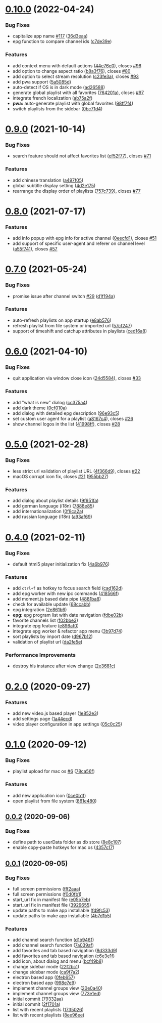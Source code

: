 # [0.10.0](https://github.com/4gray/iptvnator/compare/v0.9.0...v0.10.0) (2022-04-24)


### Bug Fixes

* capitalize app name [#117](https://github.com/4gray/iptvnator/issues/117) ([36d3eaa](https://github.com/4gray/iptvnator/commit/36d3eaa54d546de64a9522583772cf411a2866c4))
* epg function to compare channel ids ([c7de39e](https://github.com/4gray/iptvnator/commit/c7de39e7c4fa46d9d09adb34a88a060fa9570ea6))


### Features

* add context menu with default actions ([44e76e0](https://github.com/4gray/iptvnator/commit/44e76e0e35eccc085c9b35ddd3a112b6c1aa8e09)), closes [#96](https://github.com/4gray/iptvnator/issues/96)
* add option to change aspect ratio ([b8a3f76](https://github.com/4gray/iptvnator/commit/b8a3f76c40f44416eb69b7ab0d99bf6ad3b5307b)), closes [#80](https://github.com/4gray/iptvnator/issues/80)
* add option to select stream resolution ([c23fe3a](https://github.com/4gray/iptvnator/commit/c23fe3a923ff5b60930f9968ec9cfb611b552858)), closes [#93](https://github.com/4gray/iptvnator/issues/93)
* add pwa support ([5a5085d](https://github.com/4gray/iptvnator/commit/5a5085dcf7e7ba956c02db539160bb06ebce5e80))
* auto-detect if OS is in dark mode ([ad26588](https://github.com/4gray/iptvnator/commit/ad265884e6976ad4ddc636434bf97bc3e02c7613))
* generate global playlist with all favorites ([764201a](https://github.com/4gray/iptvnator/commit/764201a0afa03b0ed3c075e3c3cfcf6fba5c105a)), closes [#97](https://github.com/4gray/iptvnator/issues/97)
* integrate french localization ([ab75a2f](https://github.com/4gray/iptvnator/commit/ab75a2f83752ccebd07ca0dd13e9ded1e58e0efc))
* **pwa:** auto-generate playlist with global favorites ([98ff7f4](https://github.com/4gray/iptvnator/commit/98ff7f4fa4576e00d3de0afd05395f673622ddd8))
* switch playlists from the sidebar ([0bc71d4](https://github.com/4gray/iptvnator/commit/0bc71d47911c9b87cbe92f20f7d024c0027349e1))



# [0.9.0](https://github.com/4gray/iptvnator/compare/v0.8.0...v0.9.0) (2021-10-14)


### Bug Fixes

* search feature should not affect favorites list ([ef52f77](https://github.com/4gray/iptvnator/commit/ef52f77c117c644c2173d4b82783028a19f25011)), closes [#71](https://github.com/4gray/iptvnator/issues/71)


### Features

* add chinese translation ([a497f05](https://github.com/4gray/iptvnator/commit/a497f0570175618d7053b53fd47aa907e6361f17))
* global subtitle display setting ([4d2e175](https://github.com/4gray/iptvnator/commit/4d2e17565d247c2a6bc9ae3d23ab37ff52033478))
* rearrange the display order of playlists ([757c739](https://github.com/4gray/iptvnator/commit/757c739d92d0a646f1927a4c3f2d3eb8425876df)), closes [#77](https://github.com/4gray/iptvnator/issues/77)



# [0.8.0](https://github.com/4gray/iptvnator/compare/v0.7.0...v0.8.0) (2021-07-17)


### Features

* add info popup with epg info for active channel ([0eecfd1](https://github.com/4gray/iptvnator/commit/0eecfd1163a36019a7b600290fe5f01ee3bb9677)), closes [#51](https://github.com/4gray/iptvnator/issues/51)
* add support of specific user-agent and referer on channel level ([a55f741](https://github.com/4gray/iptvnator/commit/a55f741a320db430987352289fd7847e050dcafd)), closes [#57](https://github.com/4gray/iptvnator/issues/57)



# [0.7.0](https://github.com/4gray/iptvnator/compare/v0.6.0...v0.7.0) (2021-05-24)


### Bug Fixes

* promise issue after channel switch [#29](https://github.com/4gray/iptvnator/issues/29) ([d1f194a](https://github.com/4gray/iptvnator/commit/d1f194a25e231fd39f73aae8da7fccf60e7d4826))


### Features

* auto-refresh playlists on app startup ([e8ab576](https://github.com/4gray/iptvnator/commit/e8ab576d8b797a39eb1206e80f19e04abe88bdb4))
* refresh playlist from file system or imported url ([57cf247](https://github.com/4gray/iptvnator/commit/57cf2477d9f3d423eb4ebbd983488b4ade275411))
* support of timeshift and catchup attributes in playlists ([ced16a8](https://github.com/4gray/iptvnator/commit/ced16a88b25c9cb139d3a70ed1194a977cfb07f1))



# [0.6.0](https://github.com/4gray/iptvnator/compare/v0.5.0...v0.6.0) (2021-04-10)


### Bug Fixes

* quit application via window close icon ([24d5584](https://github.com/4gray/iptvnator/commit/24d558470251d479b611a22bfa7f1b7ba0c70a45)), closes [#33](https://github.com/4gray/iptvnator/issues/33)


### Features

* add "what is new" dialog ([cc375a4](https://github.com/4gray/iptvnator/commit/cc375a4d4e068ec6cd23deeb83135fe8b773e517))
* add dark theme ([0cf010a](https://github.com/4gray/iptvnator/commit/0cf010aba31b9e7b8a3344787b7c18bb67405ab7))
* add dialog with detailed epg description ([96e93c5](https://github.com/4gray/iptvnator/commit/96e93c5b0cf1b8d9e703d93c66a1ad552ab44ed8))
* set custom user agent for a playlist ([a8167c4](https://github.com/4gray/iptvnator/commit/a8167c4b2ae625f9714c8bbe5cd6ffa3fcfa0140)), closes [#26](https://github.com/4gray/iptvnator/issues/26)
* show channel logos in the list ([41998ff](https://github.com/4gray/iptvnator/commit/41998ff7a0800368ef64ba184e4bab1b02f509c0)), closes [#28](https://github.com/4gray/iptvnator/issues/28)



# [0.5.0](https://github.com/4gray/iptvnator/compare/v0.4.0...v0.5.0) (2021-02-28)


### Bug Fixes

* less strict url validation of playlist URL ([4f366d9](https://github.com/4gray/iptvnator/commit/4f366d91fd5664787b2258f30a25cb0d3d58b30e)), closes [#22](https://github.com/4gray/iptvnator/issues/22)
* macOS corrupt icon fix, closes [#21](https://github.com/4gray/iptvnator/issues/21) ([955bb27](https://github.com/4gray/iptvnator/commit/955bb27eec4267a954246415fa1234dd4cd2b08c))


### Features

* add dialog about playlist details ([9f951fa](https://github.com/4gray/iptvnator/commit/9f951fa0174e4548c57f7a5392d4d74587ac2023))
* add german language (i18n) ([7888e85](https://github.com/4gray/iptvnator/commit/7888e85ff106176fff3951ec9e9a056e787d28e5))
* add internationalization ([0f8ca2a](https://github.com/4gray/iptvnator/commit/0f8ca2ab1a618dfc3e273ddadfdb51c251912642))
* add russian language (i18n) ([a93af69](https://github.com/4gray/iptvnator/commit/a93af690eea075092ae9a987531af01cd3d9a415))



# [0.4.0](https://github.com/4gray/iptvnator/compare/v0.3.0...v0.4.0) (2021-02-11)


### Bug Fixes

* default html5 player initialization fix ([4a6b976](https://github.com/4gray/iptvnator/commit/4a6b9761902fb694677980874ad3dc4a985e4c90))


### Features

* add `ctrl+f` as hotkey to focus search field ([cad162d](https://github.com/4gray/iptvnator/commit/cad162dc6700a9543571ef051b24d123d41fe9f9))
* add epg worker with new ipc commands ([418566f](https://github.com/4gray/iptvnator/commit/418566f6317960e83edff117a036b54df2eac07b))
* add moment.js based date pipe ([4881ba8](https://github.com/4gray/iptvnator/commit/4881ba8fe073fd425942773e04bbc98bb7d02aaa))
* check for available update ([68ccabb](https://github.com/4gray/iptvnator/commit/68ccabbcb110295aa46a88b1c6c70d057ffaef66))
* epg integration ([2e861b6](https://github.com/4gray/iptvnator/commit/2e861b6a1f2c0744bc1eaae632a79087d1721f41))
* **epg:** epg program list with date navigation ([fdbe02b](https://github.com/4gray/iptvnator/commit/fdbe02b47e400cdad0c6e0294579150590ac5c14))
* favorite channels list ([f02bbe3](https://github.com/4gray/iptvnator/commit/f02bbe39a66a12fd1d3b12863aa2b32048b7691f))
* integrate epg feature ([e896af0](https://github.com/4gray/iptvnator/commit/e896af037303990c95d95efac7296365e8c714ee))
* integrate epg worker & refactor app menu ([3b97d74](https://github.com/4gray/iptvnator/commit/3b97d74e0b39b20d62f4b2911fe0af1a7c70891b))
* sort playlists by import date ([d967b12](https://github.com/4gray/iptvnator/commit/d967b121008075751f47bbd4898894571ef38152))
* validation of playlist url ([da2fe5e](https://github.com/4gray/iptvnator/commit/da2fe5e6bfdf09b1feaf7aa4db6240f962555870))


### Performance Improvements

* destroy hls instance after view change ([2e3681c](https://github.com/4gray/iptvnator/commit/2e3681c36edb9e95509d510ab445ab3d95bb4328))



# [0.2.0](https://github.com/4gray/iptvnator/compare/v0.1.0...v0.2.0) (2020-09-27)


### Features

* add new video.js based player ([1e852e3](https://github.com/4gray/iptvnator/commit/1e852e389931e18ccfaf78f21c86df5dfe81ad6d))
* add settings page ([1a44ecd](https://github.com/4gray/iptvnator/commit/1a44ecd995d212e9597c44353fa049e4f07f0ab7))
* video player configuration in app settings ([05c0c25](https://github.com/4gray/iptvnator/commit/05c0c251cf92ad17788628f5c8d8d8107e935d94))



# [0.1.0](https://github.com/4gray/iptvnator/compare/v0.0.2...v0.1.0) (2020-09-12)


### Bug Fixes

* playlist upload for mac os [#6](https://github.com/4gray/iptvnator/issues/6) ([78ca56f](https://github.com/4gray/iptvnator/commit/78ca56f2b64ca61d7acdce0038d1210e99b07ffc))


### Features

* add new application icon ([0ce0b1f](https://github.com/4gray/iptvnator/commit/0ce0b1f1b5222470c79e666f6be92f507dc2f68d))
* open playlist from file system ([861e480](https://github.com/4gray/iptvnator/commit/861e480b7076fe0e02f96908f4f30ac626722a9a))



## [0.0.2](https://github.com/4gray/iptvnator/compare/v0.0.1...v0.0.2) (2020-09-06)


### Bug Fixes

* define path to userData folder as db store ([8e8c107](https://github.com/4gray/iptvnator/commit/8e8c107ca78d30bc6e90c6894fc021b1ee83d5ea))
* enable copy-paste hotkeys for mac os ([4357c17](https://github.com/4gray/iptvnator/commit/4357c172932231d50c33ee8bc7decfb5a73d9419))



## [0.0.1](https://github.com/4gray/iptvnator/compare/2f1701a3db04beb2fc6aca1e3a05f04c0a04b8af...v0.0.1) (2020-09-05)


### Bug Fixes

* full screen permissions ([fff2aaa](https://github.com/4gray/iptvnator/commit/fff2aaa5416cb29b12c60ff0cbe615e409689808))
* full screen permissions ([f0d0fb1](https://github.com/4gray/iptvnator/commit/f0d0fb1c31651106ae5a2e1e1920b0d6efdfb489))
* start_url fix in manifest file ([e05b7eb](https://github.com/4gray/iptvnator/commit/e05b7ebdfe58fe8b4bb8a169eaa8c0ab62947a32))
* start_url fix in manifest file ([3929655](https://github.com/4gray/iptvnator/commit/392965595581b38229975475562c839e30146920))
* update paths to make app installable ([fd9fc53](https://github.com/4gray/iptvnator/commit/fd9fc5360692030b4ce70eb9cdc44b79239a3fa8))
* update paths to make app installable ([4b7d1b5](https://github.com/4gray/iptvnator/commit/4b7d1b561ca04a8c0ed32a0b6a4ce48e695b310f))


### Features

* add channel search function ([d1b9461](https://github.com/4gray/iptvnator/commit/d1b94615f0d1a420d320babfc3e866dd2520cf72))
* add channel search function ([7a039af](https://github.com/4gray/iptvnator/commit/7a039af3f1e0619ce7a97622668705698380609a))
* add favorites and tab based navigation ([8d333d9](https://github.com/4gray/iptvnator/commit/8d333d95203ec4344f44df0678c70d6840ae1bb0))
* add favorites and tab based navigation ([c6e3e1f](https://github.com/4gray/iptvnator/commit/c6e3e1f02550b83914e284b95943bc05a53ad509))
* add icon, about dialog and menu ([bcf49b8](https://github.com/4gray/iptvnator/commit/bcf49b84c7626c3e87bbdab8ad382df4546f42e9))
* change sidebar mode ([22f2bc1](https://github.com/4gray/iptvnator/commit/22f2bc1df9a588d38e507c1a2b6a5b0a5aadd830))
* change sidebar mode ([ca9f7a2](https://github.com/4gray/iptvnator/commit/ca9f7a254b2551592cc543698b25d622bc262df6))
* electron based app ([0feb657](https://github.com/4gray/iptvnator/commit/0feb65786ab3caf7775195cc266a2789eb3093ed))
* electron based app ([998e7e9](https://github.com/4gray/iptvnator/commit/998e7e92557aff5cf86bd362abdde051275797b0))
* implement channel groups view ([20e0a40](https://github.com/4gray/iptvnator/commit/20e0a4019c6a3db09fa54a3118c67eb348787a18))
* implement channel groups view ([773e1ed](https://github.com/4gray/iptvnator/commit/773e1edf63df735d517fd11dda6dfd6b3181258f))
* initial commit ([79332aa](https://github.com/4gray/iptvnator/commit/79332aa6de5dd2a10fad187e809057e2cbac4abd))
* initial commit ([2f1701a](https://github.com/4gray/iptvnator/commit/2f1701a3db04beb2fc6aca1e3a05f04c0a04b8af))
* list with recent playlists ([1735026](https://github.com/4gray/iptvnator/commit/1735026c201591c4192317f3a5371c8548f8fa1c))
* list with recent playlists ([8ee96ee](https://github.com/4gray/iptvnator/commit/8ee96eeebe0ca422d7bc183296f896c49e827b19))



